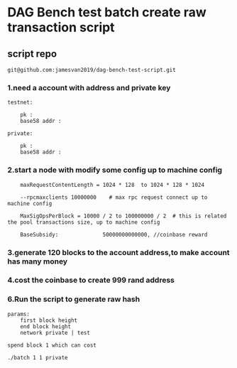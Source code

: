 # DAG Bench test batch create raw transaction script

## script repo 
    git@github.com:jamesvan2019/dag-bench-test-script.git
    
### 1.need a account with address and private key
    
    testnet:
    
        pk :
        base58 addr :
    
    private:
    
        pk :
        base58 addr :
    
### 2.start a node with modify some config up to machine config
    
        maxRequestContentLength = 1024 * 128  to 1024 * 128 * 1024
    
        --rpcmaxclients 10000000    # max rpc request connect up to machine config
    
        MaxSigOpsPerBlock = 10000 / 2 to 100000000 / 2  # this is related the pool transactions size, up to machine config
    
        BaseSubsidy:              50000000000000, //coinbase reward
    
### 3.generate 120 blocks to the account address,to make account has many money
    
### 4.cost the coinbase to create 999 rand address
    
### 6.Run the script to generate raw hash

    params:
        first block height
        end block height
        network private | test
    
    spend block 1 which can cost
        
    ./batch 1 1 private
